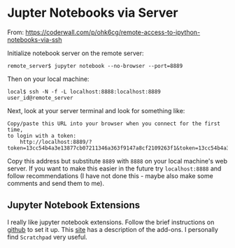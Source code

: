 # Jupter Notebooks via Server

From: https://coderwall.com/p/ohk6cg/remote-access-to-ipython-notebooks-via-ssh

Initialize notebook server on the remote server:

```{bash}
remote_server$ jupyter notebook --no-browser --port=8889
```

Then on your local machine:

```{bash}
local$ ssh -N -f -L localhost:8888:localhost:8889 user_id@remote_server
```

Next, look at your server terminal and look for something like:

```
Copy/paste this URL into your browser when you connect for the first time,
to login with a token:
    http://localhost:8889/?token=13cc54b4a3e13877cb07211346a363f9147a8cf2109263f1&token=13cc54b4a3e13877cb07211346a363f9147a8cf2109263f1

```

Copy this address but substitute `8889` with `8888` on your local machine's web server. If you want to make this easier in the future try `localhost:8888` and follow recommendations (I have not done this - maybe also make some comments and send them to me).

## Jupyter Notebook Extensions

I really like jupyter notebook extensions. Follow the brief instructions on [github](https://github.com/ipython-contrib/jupyter_contrib_nbextensions) to set it up. This [site](http://jupyter-contrib-nbextensions.readthedocs.io/en/latest/) has a description of the add-ons. I personally find `Scratchpad` very useful.

